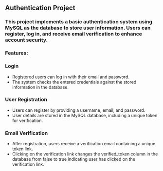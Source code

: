 ## Authentication Project
### This project implements a basic authentication system using MySQL as the database to store user information. Users can register, log in, and receive email verification to enhance account security.
### Features:
### Login
* Registered users can log in with their email and password.
* The system checks the entered credentials against the stored information in the database.
  
### User Registration
* Users can register by providing a username, email, and password.
* User details are stored in the MySQL database, including a unique token for verification.

### Email Verification
* After registration, users receive a verification email containing a unique token link.
* Clicking on the verification link changes the verified_token column in the database from false to true indicating user has clicked on the verification link.



